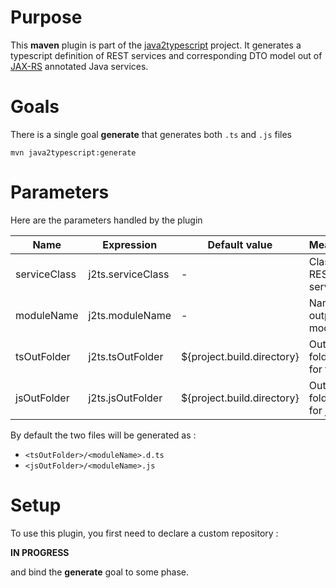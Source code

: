 # Purpose

This **maven** plugin is part of the [java2typescript](..) project.
It generates a typescript definition of REST services and corresponding DTO model out of [JAX-RS](https://jax-rs-spec.java.net/) annotated Java services.

# Goals

There is a single goal **generate** that generates both `.ts` and `.js` files

```
mvn java2typescript:generate
```

# Parameters

Here are the parameters handled by the plugin

| Name           | Expression        | Default value              | Meaning                  | 
|----------------|-------------------|----------------------------|--------------------------|
| serviceClass   | j2ts.serviceClass |  -                         | Class of REST service    |
| moduleName     | j2ts.moduleName   |  -                         | Name of output module    |
| tsOutFolder    | j2ts.tsOutFolder  | ${project.build.directory} | Output folder for ts file|
| jsOutFolder    | j2ts.jsOutFolder  | ${project.build.directory} | Output folder for js file|

By default the two files will be generated as :
* `<tsOutFolder>/<moduleName>.d.ts`
* `<jsOutFolder>/<moduleName>.js`

# Setup

To use this plugin, you first need to declare a custom repository :

**IN PROGRESS**

and bind the **generate** goal to some phase.





